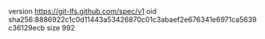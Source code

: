 version https://git-lfs.github.com/spec/v1
oid sha256:8886922c1c0d11443a53426870c01c3abaef2e676341e6971ca5639c36129ecb
size 992
